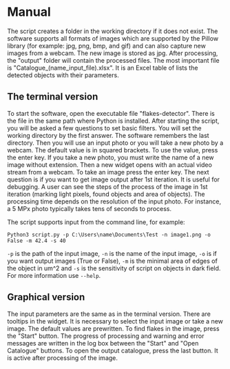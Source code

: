 # Manual

The script creates a folder in the working directory if it does not exist. The software supports all formats of images which are supported by the Pillow library (for example: jpg, png, bmp, and gif) and can also capture new images from a webcam. The new image is stored as jpg. After processing, the "output" folder will contain the processed files. The most important file is "Catalogue_(name_input_file).xlsx". It is an Excel table of lists the detected objects with their parameters.

## The terminal version
To start the software, open the executable file "flakes-detector". There is the file in the same path where Python is installed. After starting the script, you will be asked a few questions to set basic filters. You will set the working directory by the first answer. The software remembers the last directory. Then you will use an input photo or you will take a new photo by a webcam. The default value is in squared brackets. To use the value, press the enter key. If you take a new photo, you must write the name of a new image without extension.  Then a new widget opens with an actual video stream from a webcam. To take an image press the enter key. The next question is if you want to get image output after 1st iteration. It is useful for debugging. A user can see the steps of the process of the image in 1st iteration (marking light pixels, found objects and area of objects). The processing time depends on the resolution of the input photo. For instance, a 5 MPx photo typically takes tens of seconds to process.

The script supports input from the command  line, for example:
```
Python3 script.py -p C:\Users\name\Documents\Test -n image1.png -o False -m 42.4 -s 40
```
`-p` is the path of the input image, `-n` is the name of the input image, `-o` is if you want output images (True or False), `-m` is the minimal area of edges of the object in um^2 and `-s` is the sensitivity of script on objects in dark field. For more information use `--help`.


## Graphical version
The input parameters are the same as in the terminal version. There are tooltips in the widget. It is necessary to select the input image or take a new image. The default values are prewritten. To find flakes in the image, press the "Start" button. The progress of processing and warning and error messages are written in the log box between the "Start" and "Open Catalogue" buttons. To open the output catalogue, press the last button. It is active after processing of the image.
